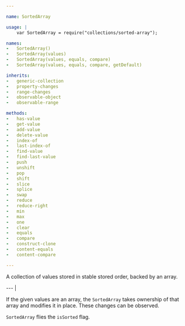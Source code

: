 ```yaml
---

name: SortedArray

usage: |
    var SortedArray = require("collections/sorted-array");

names:
-   SortedArray()
-   SortedArray(values)
-   SortedArray(values, equals, compare)
-   SortedArray(values, equals, compare, getDefault)

inherits:
-   generic-collection
-   property-changes
-   range-changes
-   observable-object
-   observable-range

methods:
-   has-value
-   get-value
-   add-value
-   delete-value
-   index-of
-   last-index-of
-   find-value
-   find-last-value
-   push
-   unshift
-   pop
-   shift
-   slice
-   splice
-   swap
-   reduce
-   reduce-right
-   min
-   max
-   one
-   clear
-   equals
-   compare
-   construct-clone
-   content-equals
-   content-compare

---
```


A collection of values stored in stable stored order, backed by an array.

--- |

If the given values are an array, the `SortedArray` takes ownership of that
array and modifies it in place.
These changes can be observed.

`SortedArray` flies the `isSorted` flag.

